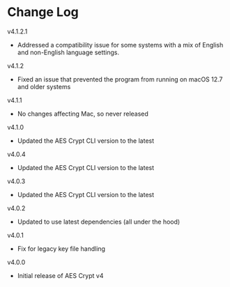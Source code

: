 # Change Log

v4.1.2.1

- Addressed a compatibility issue for some systems with a mix of English
  and non-English language settings.

v4.1.2

- Fixed an issue that prevented the program from running on macOS 12.7
  and older systems

v4.1.1

- No changes affecting Mac, so never released

v4.1.0

- Updated the AES Crypt CLI version to the latest

v4.0.4

- Updated the AES Crypt CLI version to the latest

v4.0.3

- Updated the AES Crypt CLI version to the latest

v4.0.2

- Updated to use latest dependencies (all under the hood)

v4.0.1

- Fix for legacy key file handling

v4.0.0

- Initial release of AES Crypt v4
